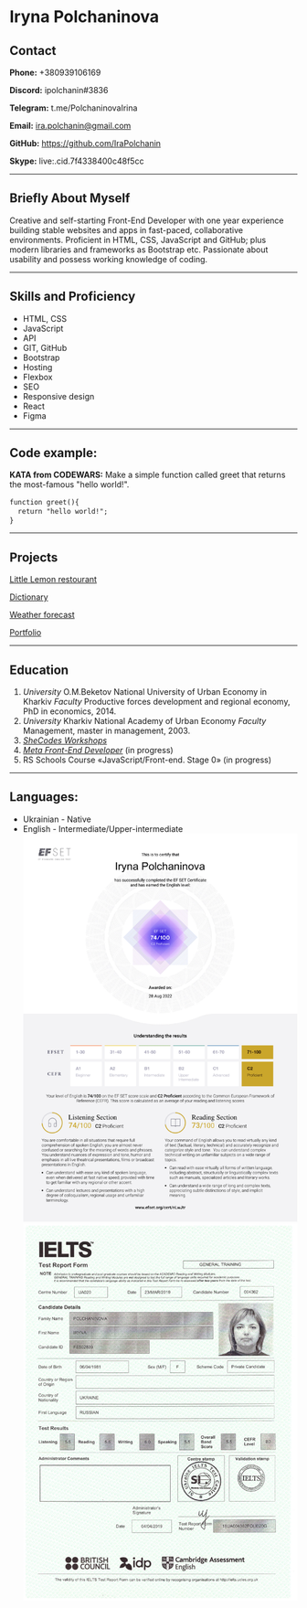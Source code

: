 # Iryna Polchaninova

## Contact

**Phone:** +380939106169

**Discord:** ipolchanin#3836

**Telegram:** t.me/PolchaninovaIrina

**Email:** ira.polchanin@gmail.com

**GitHub:** https://github.com/IraPolchanin

**Skype:** live:.cid.7f4338400c48f5cc

---

## Briefly About Myself

Creative and self-starting Front-End Developer with one year experience building stable websites and apps in fast-paced, collaborative environments. Proficient in HTML, CSS, JavaScript and GitHub; plus modern libraries and frameworks as Bootstrap etc. Passionate about usability and possess working knowledge of coding.

---

## Skills and Proficiency
* HTML, CSS
* JavaScript
* API
* GIT, GitHub
* Bootstrap
* Hosting
* Flexbox
* SEO
* Responsive design
* React
* Figma
  
---

## Code example:
**KATA from CODEWARS:** Make a simple function called greet that returns the most-famous "hello world!".
```
function greet(){
  return "hello world!";
}
```
---

## Projects
[Little Lemon restourant](https://dainty-malabi-980256.netlify.app/)

[Dictionary](https://delicate-meringue-8e6586.netlify.app/)

[Weather forecast](https://dainty-gingersnap-d0fc05.netlify.app/)

[Portfolio](https://fluffy-seahorse-71196e.netlify.app/index.html)

---
## Education
1. *University* O.M.Beketov National University of Urban Economy in Kharkiv *Faculty* Productive forces development and regional economy, PhD in economics, 2014.
2. *University* Kharkiv National Academy of Urban Economy *Faculty* Management, master in management, 2003.
3. [*SheCodes Workshops*](https://www.shecodes.io/graduates/44131-iryna-polchaninova)
4. [*Meta Front-End Developer*](https://www.coursera.org/professional-certificates/meta-front-end-developer) (in progress)
5. RS Schools Course «JavaScript/Front-end. Stage 0» (in progress)
   
---

## Languages:
* Ukrainian -  Native
* English - Intermediate/Upper-intermediate
  ![EF SET Certificate](certificates/EF%20SET%20Certificate%20(1)-1.png)
  ![IELTS](certificates/Полчанинова-сертификат_В2.jpg)




